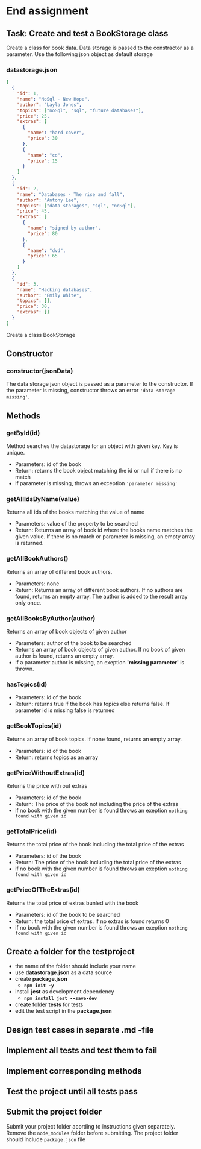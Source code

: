 # End assignment

## Task: Create and test a BookStorage class

Create a class for book data. Data storage is passed to the constractor as a parameter. Use the following json object as default storage

### **datastorage.json**

```json
[
  {
    "id": 1,
    "name": "NoSql - New Hope",
    "author": "Layla Jones",
    "topics": ["noSql", "sql", "future databases"],
    "price": 25,
    "extras": [
      {
        "name": "hard cover",
        "price": 30
      },
      {
        "name": "cd",
        "price": 15
      }
    ]
  },
  {
    "id": 2,
    "name": "Databases - The rise and fall",
    "author": "Antony Lee",
    "topics": ["data storages", "sql", "noSql"],
    "price": 45,
    "extras": [
      {
        "name": "signed by author",
        "price": 80
      },
      {
        "name": "dvd",
        "price": 65
      }
    ]
  },
  {
    "id": 3,
    "name": "Hacking databases",
    "author": "Emily White",
    "topics": [],
    "price": 30,
    "extras": []
  }
]
```

Create a class BookStorage

## Constructor

### **constructor(jsonData)**

The data storage json object is passed as a parameter to the constructor. If the parameter is missing, constructor throws an error `'data storage missing'`.

## Methods

### **getById(id)**

Method searches the datastorage for an object with given key. Key is unique.

- Parameters: id of the book
- Return: returns the book object matching the id or null if there is no match
- if parameter is missing, throws an exception `'parameter missing'`

### **getAllIdsByName(value)**

Returns all ids of the books matching the value of name

- Parameters: value of the property to be searched
- Return: Returns an array of book id where the books name matches the given value. If there is no match or parameter is missing, an empty array is returned.

### **getAllBookAuthors()**

Returns an array of different book authors.

- Parameters: none
- Return: Returns an array of different book authors. If no authors are found, returns an empty array. The author is added to the result array only once.

### **getAllBooksByAuthor(author)**

Returns an array of book objects of given author

- Parameters: author of the book to be searched
- Returns an array of book objects of given author. If no book of given author is found, returns an empty array.
- If a parameter author is missing, an exeption **'missing parameter'** is thrown.

### **hasTopics(id)**

- Parameters: id of the book
- Return: returns true if the book has topics else returns false. If parameter id is missing false is returned

### **getBookTopics(id)**

Returns an array of book topics. If none found, returns an empty array.

- Parameters: id of the book
- Return: returns topics as an array

### **getPriceWithoutExtras(id)**

Returns the price with out extras

- Parameters: id of the book
- Return: The price of the book not including the price of the extras
- if no book with the given number is found throws an exeption `nothing found with given id`

### **getTotalPrice(id)**

Returns the total price of the book including the total price of the extras

- Parameters: id of the book
- Return: The price of the book including the total price of the extras
- if no book with the given number is found throws an exeption `nothing found with given id`

### **getPriceOfTheExtras(id)**

Returns the total price of extras bunled with the book

- Parameters: id of the book to be searched
- Return: the total price of extras. If no extras is found returns 0
- if no book with the given number is found throws an exeption `nothing found with given id`

## Create a folder for the testproject

- the name of the folder should include your name
- use **datastorage.json** as a data source
- create **package.json**
  - **`npm init -y`**
- install **jest** as development dependency
  - **`npm install jest --save-dev`**
- create folder **tests** for tests
- edit the test script in the **package.json**

## Design test cases in separate .md -file

## Implement all tests and test them to fail

## Implement corresponding methods

## Test the project until all tests pass

## Submit the project folder

Submit your project folder acording to instructions given separately.
Remove the `node_modules` folder before submitting.
The project folder should include `package.json` file
